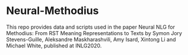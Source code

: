 # Neural-Methodius
This repo provides data and scripts used in the paper Neural NLG for Methodius: From RST Meaning Representations to Texts 
by Symon Jory Stevens-Guille, Aleksandre Maskharashvili, Amy Isard, Xintong Li and Michael White, published at INLG2020.
